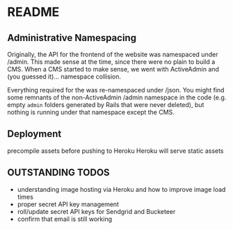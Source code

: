 # README

## Administrative Namespacing

Originally, the API for the frontend of the website was namespaced under /admin. This made sense at the time, since there were no plain to build a CMS. When a CMS started to make sense, we went with ActiveAdmin and (you guessed it)... namespace collision. 

Everything required for the was re-namespaced under /json. You might find some remnants of the non-ActiveAdmin /admin namespace in the code (e.g. empty `admin` folders generated by Rails that were never deleted), but nothing is running under that namespace except the CMS.

## Deployment

precompile assets before pushing to Heroku
Heroku will serve static assets

## OUTSTANDING TODOS

- understanding image hosting via Heroku and how to improve image load times
- proper secret API key management
- roll/update secret API keys for Sendgrid and Bucketeer
- confirm that email is still working